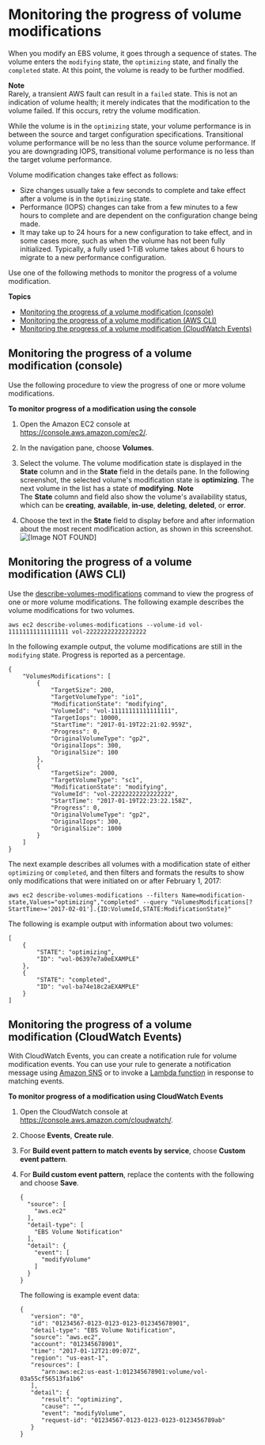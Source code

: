 # Monitoring the progress of volume modifications<a name="monitoring-volume-modifications"></a>

When you modify an EBS volume, it goes through a sequence of states\. The volume enters the `modifying` state, the `optimizing` state, and finally the `completed` state\. At this point, the volume is ready to be further modified\. 

**Note**  
Rarely, a transient AWS fault can result in a `failed` state\. This is not an indication of volume health; it merely indicates that the modification to the volume failed\. If this occurs, retry the volume modification\.

While the volume is in the `optimizing` state, your volume performance is in between the source and target configuration specifications\. Transitional volume performance will be no less than the source volume performance\. If you are downgrading IOPS, transitional volume performance is no less than the target volume performance\.

Volume modification changes take effect as follows:
+ Size changes usually take a few seconds to complete and take effect after a volume is in the `Optimizing` state\.
+ Performance \(IOPS\) changes can take from a few minutes to a few hours to complete and are dependent on the configuration change being made\.
+ It may take up to 24 hours for a new configuration to take effect, and in some cases more, such as when the volume has not been fully initialized\. Typically, a fully used 1\-TiB volume takes about 6 hours to migrate to a new performance configuration\. 

Use one of the following methods to monitor the progress of a volume modification\.

**Topics**
+ [Monitoring the progress of a volume modification \(console\)](#console_monitoring)
+ [Monitoring the progress of a volume modification \(AWS CLI\)](#api_cli_monitoring)
+ [Monitoring the progress of a volume modification \(CloudWatch Events\)](#cwe_monitoring)

## Monitoring the progress of a volume modification \(console\)<a name="console_monitoring"></a>

Use the following procedure to view the progress of one or more volume modifications\.

**To monitor progress of a modification using the console**

1. Open the Amazon EC2 console at [https://console\.aws\.amazon\.com/ec2/](https://console.aws.amazon.com/ec2/)\.

1. In the navigation pane, choose **Volumes**\.

1. Select the volume\. The volume modification state is displayed in the **State** column and in the **State** field in the details pane\. In the following screenshot, the selected volume's modification state is **optimizing**\. The next volume in the list has a state of **modifying**\.
**Note**  
The **State** column and field also show the volume's availability status, which can be **creating**, **available**, **in\-use**, **deleting**, **deleted**, or **error**\.

1. Choose the text in the **State** field to display before and after information about the most recent modification action, as shown in this screenshot\.  
![\[Image NOT FOUND\]](http://docs.aws.amazon.com/AWSEC2/latest/WindowsGuide/images/monitor_modifications.png)

## Monitoring the progress of a volume modification \(AWS CLI\)<a name="api_cli_monitoring"></a>

Use the [describe\-volumes\-modifications](https://docs.aws.amazon.com/cli/latest/reference/ec2/describe-volumes-modifications.html) command to view the progress of one or more volume modifications\. The following example describes the volume modifications for two volumes\.

```
aws ec2 describe-volumes-modifications --volume-id vol-11111111111111111 vol-22222222222222222
```

In the following example output, the volume modifications are still in the `modifying` state\. Progress is reported as a percentage\.

```
{
    "VolumesModifications": [
        {
            "TargetSize": 200,
            "TargetVolumeType": "io1",
            "ModificationState": "modifying",
            "VolumeId": "vol-11111111111111111",
            "TargetIops": 10000,
            "StartTime": "2017-01-19T22:21:02.959Z",
            "Progress": 0,
            "OriginalVolumeType": "gp2",
            "OriginalIops": 300,
            "OriginalSize": 100
        },
        {
            "TargetSize": 2000,
            "TargetVolumeType": "sc1",
            "ModificationState": "modifying",
            "VolumeId": "vol-22222222222222222",
            "StartTime": "2017-01-19T22:23:22.158Z",
            "Progress": 0,
            "OriginalVolumeType": "gp2",
            "OriginalIops": 300,
            "OriginalSize": 1000
        }
    ]
}
```

The next example describes all volumes with a modification state of either `optimizing` or `completed`, and then filters and formats the results to show only modifications that were initiated on or after February 1, 2017:

```
aws ec2 describe-volumes-modifications --filters Name=modification-state,Values="optimizing","completed" --query "VolumesModifications[?StartTime>='2017-02-01'].{ID:VolumeId,STATE:ModificationState}"
```

The following is example output with information about two volumes:

```
[
    {
        "STATE": "optimizing",
        "ID": "vol-06397e7a0eEXAMPLE"
    },
    {
        "STATE": "completed",
        "ID": "vol-ba74e18c2aEXAMPLE"
    }
]
```

## Monitoring the progress of a volume modification \(CloudWatch Events\)<a name="cwe_monitoring"></a>

With CloudWatch Events, you can create a notification rule for volume modification events\. You can use your rule to generate a notification message using [Amazon SNS](https://docs.aws.amazon.com/sns/latest/dg/) or to invoke a [Lambda function](https://docs.aws.amazon.com/lambda/latest/dg/) in response to matching events\.

**To monitor progress of a modification using CloudWatch Events**

1. Open the CloudWatch console at [https://console\.aws\.amazon\.com/cloudwatch/](https://console.aws.amazon.com/cloudwatch/)\.

1. Choose **Events**, **Create rule**\.

1. For **Build event pattern to match events by service**, choose **Custom event pattern**\.

1. For **Build custom event pattern**, replace the contents with the following and choose **Save**\.

   ```
   {
     "source": [
       "aws.ec2"
     ],
     "detail-type": [
       "EBS Volume Notification"
     ],
     "detail": {
       "event": [
         "modifyVolume"
       ]
     }
   }
   ```

   The following is example event data:

   ```
   {
      "version": "0",
      "id": "01234567-0123-0123-0123-012345678901",
      "detail-type": "EBS Volume Notification",
      "source": "aws.ec2",
      "account": "012345678901",
      "time": "2017-01-12T21:09:07Z",
      "region": "us-east-1",
      "resources": [
         "arn:aws:ec2:us-east-1:012345678901:volume/vol-03a55cf56513fa1b6"
      ],
      "detail": {
         "result": "optimizing",
         "cause": "",
         "event": "modifyVolume",
         "request-id": "01234567-0123-0123-0123-0123456789ab"
      }
   }
   ```